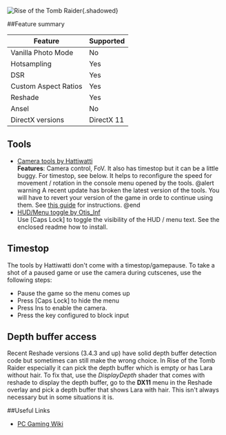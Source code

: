 ![Rise of the Tomb Raider](Images\rottr.png "Shot by Otis_Inf"){.shadowed}

##Feature summary

Feature | Supported
--|--
Vanilla Photo Mode | No
Hotsampling | Yes
DSR | Yes
Custom Aspect Ratios | Yes
Reshade | Yes
Ansel | No
DirectX versions | DirectX 11
 
## Tools

* [Camera tools by Hattiwatti](http://s000.tinyupload.com/index.php?file_id=29974862871895437644)  
**Features**: Camera control, FoV. It also has timestop but it can be a little buggy. For timestop, see below. It helps to reconfigure the
speed for movement / rotation in the console menu opened by the tools. 
@alert warning
A recent update has broken the latest version of the tools. You will have to revert your version of the game in orde to continue using them. 
See [this guide](..\GeneralGuides\steam_update_guide.htm) for instructions.
@end
* [HUD/Menu toggle by Otis_Inf](https://mega.nz/#!9IwzQB5B!lfExc2g1nItGv2FFz_4DxEOWCvT_91-xa8dUaxCHLLs)  
Use [Caps Lock] to toggle the visibility of the HUD / menu text. See the enclosed readme how to install.

## Timestop
The tools by Hattiwatti don't come with a timestop/gamepause. To take a shot of a paused game or use the camera during cutscenes,
use the following steps:

* Pause the game so the menu comes up
* Press [Caps Lock] to hide the menu
* Press Ins to enable the camera.
* Press the key configured to block input

## Depth buffer access
Recent Reshade versions (3.4.3 and up) have solid depth buffer detection code but sometimes can still make the wrong choice. In Rise of the Tomb Raider especially
it can pick the depth buffer which is empty or has Lara without hair. To fix that, use the *DisplayDepth* shader that comes with reshade to display the depth 
buffer, go to the **DX11** menu in the Reshade overlay and pick a depth buffer that shows Lara with hair. This isn't always necessary but in some situations
it is.

##Useful Links

* [PC Gaming Wiki](https://pcgamingwiki.com/wiki/Rise_of_the_Tomb_Raider)
